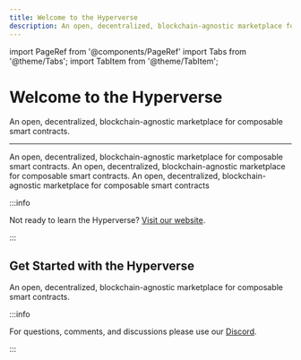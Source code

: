 ```yaml
---
title: Welcome to the Hyperverse
description: An open, decentralized, blockchain-agnostic marketplace for composable smart contracts
---
```


import PageRef from '@components/PageRef'
import Tabs from '@theme/Tabs';
import TabItem from '@theme/TabItem';

# Welcome to the Hyperverse

An open, decentralized, blockchain-agnostic marketplace for composable smart contracts.

---

An open, decentralized, blockchain-agnostic marketplace for composable smart contracts. An open, decentralized, blockchain-agnostic marketplace for composable smart contracts. An open, decentralized, blockchain-agnostic marketplace for composable smart contracts

:::info

Not ready to learn the Hyperverse? [Visit our website](https://www.decentology.com/).

:::

## Get Started with the Hyperverse

An open, decentralized, blockchain-agnostic marketplace for composable smart contracts.

<PageRef url="/basics/hyperverse/why-hyperverse" pageName="Why Hyperverse" />
<PageRef url="/basics/web3/web3-overview" pageName="Web3 Basics" />
<PageRef url="/basics/blockchain/overview" pageName="Blockchain Basics" />
<PageRef url="/basics/terminology" pageName="Terminology" />
<PageRef url="./support" pageName="Support" />
<PageRef url="./faq" pageName="FAQ" />

:::info

For questions, comments, and discussions please use our [Discord](https://discord.com/invite/uqecGxg).

:::
